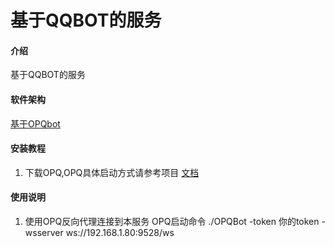 # 基于QQBOT的服务

#### 介绍
基于QQBOT的服务

#### 软件架构
[基于OPQbot](https://github.com/opq-osc/OPQ)


#### 安装教程

1.  下载OPQ,OPQ具体启动方式请参考项目 [文档](https://73s2swxb4k.apifox.cn/)

#### 使用说明

1.   使用OPQ反向代理连接到本服务 OPQ启动命令  ./OPQBot -token 你的token -wsserver ws://192.168.1.80:9528/ws 



